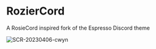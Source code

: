 # RozierCord
A RosieCord inspired fork of the Espresso Discord theme

![SCR-20230406-cwyn](https://user-images.githubusercontent.com/76500838/230454859-654b0765-c0be-4035-9c37-343b11e37e0d.png)

